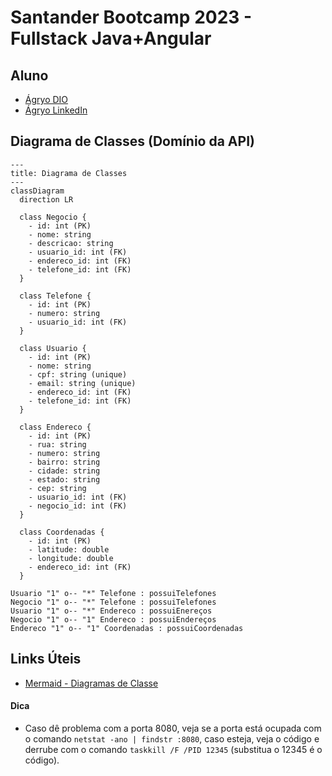 # Santander Bootcamp 2023 - Fullstack Java+Angular

## Aluno
- [Ágryo DIO](https://www.dio.me/users/agryo)
- [Ágryo LinkedIn](https://www.linkedin.com/in/agryo/)


## Diagrama de Classes (Domínio da API)
```mermaid
---
title: Diagrama de Classes
---
classDiagram
  direction LR

  class Negocio {
    - id: int (PK)
    - nome: string
    - descricao: string
    - usuario_id: int (FK)
    - endereco_id: int (FK)
    - telefone_id: int (FK)
  }

  class Telefone {
    - id: int (PK)
    - numero: string
    - usuario_id: int (FK)
  }

  class Usuario {
    - id: int (PK)
    - nome: string
    - cpf: string (unique)
    - email: string (unique)
    - endereco_id: int (FK)
    - telefone_id: int (FK)
  }

  class Endereco {
    - id: int (PK)
    - rua: string
    - numero: string
    - bairro: string
    - cidade: string
    - estado: string
    - cep: string
    - usuario_id: int (FK)
    - negocio_id: int (FK)
  }

  class Coordenadas {
    - id: int (PK)
    - latitude: double
    - longitude: double
    - endereco_id: int (FK)
  }

Usuario "1" o-- "*" Telefone : possuiTelefones
Negocio "1" o-- "*" Telefone : possuiTelefones
Usuario "1" o-- "*" Endereco : possuiEnereços
Negocio "1" o-- "1" Endereco : possuiEndereços
Endereco "1" o-- "1" Coordenadas : possuiCoordenadas
```
## Links Úteis
- [Mermaid - Diagramas de Classe](https://mermaid.js.org/)

#### Dica
- Caso dê problema com a porta 8080, veja se a porta está ocupada com o comando `netstat -ano | findstr :8080`, caso esteja, veja o código e derrube com o comando `taskkill /F /PID 12345` (substitua o 12345 é o código).